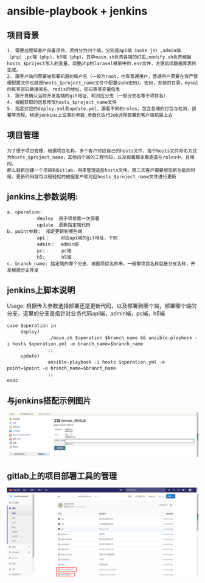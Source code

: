# ansible-playbook + jenkins 
## 项目背景
```
1. 需要远程帮客户部署项目，项目分为四个端，分别是api端（node js）,admin端（php）,pc端（php)，h5端（php）。其中main.sh负责各端的打包,modify.sh负责根据hosts_$project写入的变量，调整php的laravel框架中的.env文件，方便后续数据库表的生成。
2. 跟客户询问需要被部署机器的账户名（一般为root，也有普通用户，普通用户需要在资产管理配置文件也就是hosts_$project_name文件中配置sudo密码），密码，安装的目录，mysql的账号密码数据库名，redis的地址，密码等等变量信息
3. 跟开发确认当前开发各端的git地址，和对应分支（一般分支名等于项目名）
4. 根据获取的信息修改hosts_$project_name文件
5. 指定对应的deploy.yml和update.yml，跟着不同的roles，包含各端的打包与检测，部署等流程。根据jenkins上设置的参数,参数化执行Job远程部署到客户端机器上去
```


## 项目管理
``` 
为了便于项目管理，根据项目名称，多个客户对应自己的hosts文件，每个hosts文件命名方式为hosts_$project_name，其他四个端的工程代码，以及部署脚本都涵盖在roles中，且相同。 
那么就新创建一个项目到Gitlab，用来管理这些hosts文件。第二次客户需要增加新功能的时候，更新代码就可以很轻松的根据客户和对应hosts_$project_name文件进行更新
```

## jenkins上参数说明: 
```
a. operation:
           deploy  用于项目第一次部署
           update  更新指定端代码
b. point参数:  指定更新到哪些端
           api：    对应api端的git地址，下同
           admin：  admin端
           pc:      pc端
           h5:      h5端
c. branch_name: 指定端的哪个分支，根据项目名称来，一般都项目名称就是分支名称，开发根据分支开发
```


## jenkins上脚本说明 
   Usage: 
   根据传入参数选择部署还是更新代码，以及部署到哪个端，部署哪个端的分支，这里的分支是指针对业务代码api端，admin端，pc端，h5端
```
case $operation in
     deploy)
               ./main.sh $operation $branch_name && ansible-playbook -i hosts $operation.yml -e branch_name=$branch_name
               ;;
     update)
               ansible-playbook -i hosts $operation.yml -e point=$point -e branch_name=$branch_name
               ;;
esac
```



## 与jenkins搭配示例图片
![image](https://github.com/herrywen-nanj/ansible-playbook/blob/master/12.png)


## gitlab上的项目部署工具的管理
![image](https://github.com/herrywen-nanj/ansible-playbook/blob/master/13.png)
